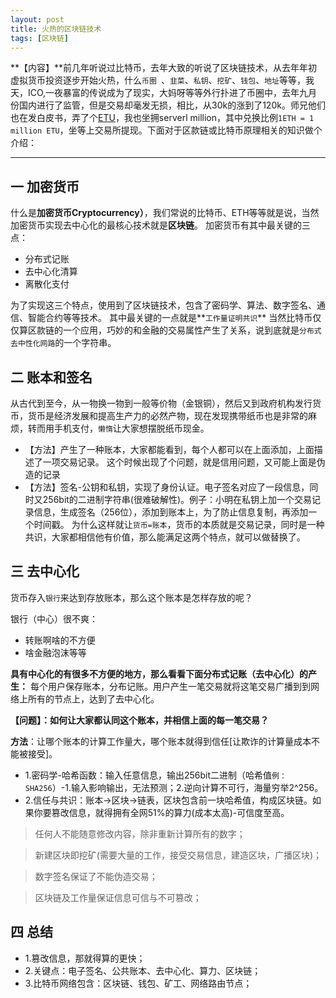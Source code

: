 ```yaml
---
layout: post
title: 火热的区块链技术
tags: [区块链]
---
```


**【内容】**前几年听说过比特币，去年大致的听说了区块链技术，从去年年初虚拟货币投资逐步开始火热，什么`币圈 `、`韭菜`、`私钥`、`挖矿`、`钱包`、`地址`等等，我天，ICO,一夜暴富的传说成为了现实，大妈呀等等外行扑进了币圈中，去年九月份国内进行了监管，但是交易却毫发无损，相比，从30k的涨到了120k。师兄他们也在发白皮书，弄了个[ETU](https://etu.link/)，我也坐拥serverl million，其中兑换比例`1ETH = 1 million ETU`，坐等上交易所提现。下面对于区款链或比特币原理相关的知识做个介绍：

---

## 一 加密货币

什么是**加密货币Cryptocurrency）**，我们常说的比特币、ETH等等就是说，当然加密货币实现去中心化的最核心技术就是**区块链**。
加密货币有其中最关键的三点：

- 分布式记账
- 去中心化清算
- 离散化支付

为了实现这三个特点，使用到了区块链技术，包含了密码学、算法、数字签名、通信、智能合约等等技术。
其中最关键的一点就是**`工作量证明共识`**
当然比特币仅仅算区款链的一个应用，巧妙的和金融的交易属性产生了关系，说到底就是`分布式去中性化网路`的一个字符串。


## 二 账本和签名

从古代到至今，从一物换一物到一般等价物（金银铜），然后又到政府机构发行货币，货币是经济发展和提高生产力的必然产物，现在发现携带纸币也是非常的麻烦，转而用手机支付，`懒惰`让大家想摆脱纸币现金。
- 【方法】产生了一种账本，大家都能看到，每个人都可以在上面添加，上面描述了一项交易记录。
这个时候出现了个问题，就是信用问题，又可能上面是伪造的记录
- 【方法】签名-公钥和私钥，实现了身份认证。电子签名对应了一段信息，同时又256bit的二进制字符串(很难破解性)。例子：小明在私钥上加一个交易记录信息，生成签名（256位），添加到账本上，为了防止信息复制，再添加一个时间戳。
为什么这样就让`货币=账本`，货币的本质就是交易记录，同时是一种共识，大家都相信他有价值，那么能满足这两个特点，就可以做替换了。

## 三 去中心化

货币存入`银行`来达到存放账本，那么这个账本是怎样存放的呢？

银行（中心）很不爽：

- 转账啊啥的不方便
- 啥金融泡沫等等

**具有中心化的有很多不方便的地方，那么看看下面分布式记账（去中心化）的产生：**
每个用户保存账本，分布记账。用户产生一笔交易就将这笔交易广播到到网络上所有的节点上，达到了去中心化。

**【问题】：如何让大家都认同这个账本，并相信上面的每一笔交易？**

**方法**：让哪个账本的计算工作量大，哪个账本就得到信任[让欺诈的计算量成本不能被接受]。

- 1.密码学-哈希函数：输入任意信息，输出256bit二进制（哈希值`例：SHA256`）-1.输入影响输出，无法预测；2.逆向计算不可行，海量穷举2^256。
- 2.信任与共识：账本->区块->链表，区块包含前一块哈希值，构成区块链。如果你要篡改信息，就得拥有全网51%的算力(成本太高)-可信度至高。

> 任何人不能随意修改内容，除非重新计算所有的数字；

> 新建区块即挖矿(需要大量的工作，接受交易信息，建造区块，广播区块)；

> 数字签名保证了不能伪造交易；

> 区块链及工作量保证信息可信与不可篡改；

## 四 总结

- 1.篡改信息，那就得算的更快；
- 2.关键点：电子签名、公共账本、去中心化、算力、区块链；
- 3.比特币网络包含：区块链、钱包、矿工、网络路由节点；








